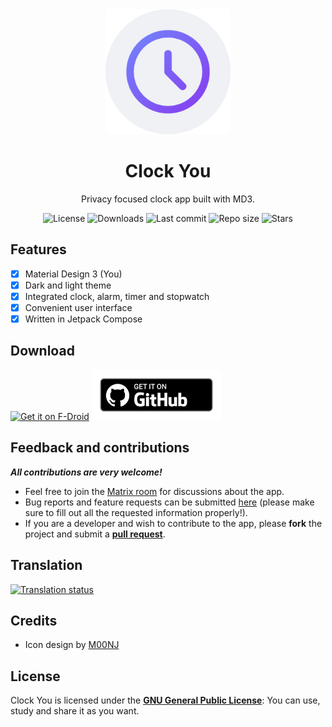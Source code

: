<!-- ---------- Header ---------- -->
<div align="center">
  <img width="200" height="200" src="fastlane/metadata/android/en-US/images/icon.png">
  <h1>Clock You</h1>
<p>Privacy focused clock app built with MD3.</p>

<!-- ---------- Badges ---------- -->
  <div align="center">
    <img alt="License" src="https://img.shields.io/github/license/you-apps/ClockYou?color=c3e7ff&style=flat-square">
    <img alt="Downloads" src="https://img.shields.io/github/downloads/you-apps/ClockYou/total.svg?color=c3e7ff&style=flat-square">
    <img alt="Last commit" src="https://img.shields.io/github/last-commit/you-apps/ClockYou?color=c3e7ff&style=flat-square">
    <img alt="Repo size" src="https://img.shields.io/github/repo-size/you-apps/ClockYou?color=c3e7ff&style=flat-square">
    <img alt="Stars" src="https://img.shields.io/github/stars/you-apps/ClockYou?color=c3e7ff&style=flat-square">
    <br>
</div>
</div>

<!-- ---------- Description ---------- -->
## Features

- [x] Material Design 3 (You)
- [x] Dark and light theme
- [X] Integrated clock, alarm, timer and stopwatch
- [X] Convenient user interface
- [X] Written in Jetpack Compose 

<!-- ---------- Download ---------- -->
## Download

[<img src="https://fdroid.gitlab.io/artwork/badge/get-it-on.png" alt="Get it on F-Droid" height="80">](https://f-droid.org/packages/com.bnyro.clock/)
[<img src="ghbadge.png" alt="Get it on GitHub" height="80">](https://github.com/you-apps/clockyou/releases)

<!-- ---------- Contribution ---------- -->
## Feedback and contributions
***All contributions are very welcome!***

* Feel free to join the [Matrix room](https://matrix.to/#/#you-apps:matrix.org) for discussions about the app.
* Bug reports and feature requests can be submitted [here](https://github.com/you-apps/ClockYou/issues) (please make sure to fill out all the requested information properly!).
* If you are a developer and wish to contribute to the app, please **fork** the project and submit a [**pull request**](https://help.github.com/articles/about-pull-requests/).

## Translation
<a href="https://hosted.weblate.org/projects/you-apps/clock-you/">
<img src="https://hosted.weblate.org/widgets/you-apps/-/clock-you/287x66-grey.png" alt="Translation status" />
</a>

## Credits
* Icon design by [M00NJ](https://github.com/M00NJ)

## License

Clock You is licensed under the [**GNU General Public License**](https://www.gnu.org/licenses/gpl.html): You can use, study and share it as you want.
